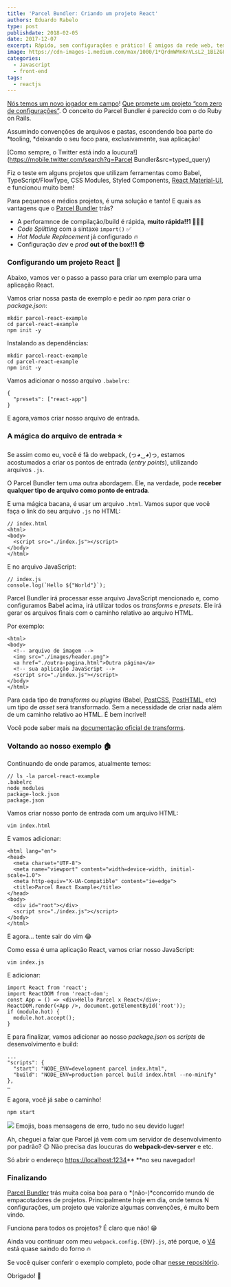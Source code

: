 ```yaml
---
title: 'Parcel Bundler: Criando um projeto React'
authors: Eduardo Rabelo
type: post
publishdate: 2018-02-05
date: 2017-12-07
excerpt: Rápido, sem configurações e prático! É amigos da rede web, temos um bom jogador em campo!
image: https://cdn-images-1.medium.com/max/1000/1*QrdmWMnKnVLsL2_1BiZGFw.png
categories:
  - Javascript
  - front-end
tags:
  - reactjs
---
```



[Nós temos um novo jogador em
campo](https://hackernoon.com/announcing-parcel-a-blazing-fast-zero-configuration-web-application-bundler-feac43aac0f1?source=search_post---------0)!
[Que promete um projeto “com zero de
configurações”](https://mobile.twitter.com/devongovett/status/938084464743165952).
O conceito do Parcel Bundler é parecido com o do Ruby on Rails.

Assumindo convenções de arquivos e pastas, escondendo boa parte do *tooling,
*deixando o seu foco para, exclusivamente, sua aplicação!

[Como sempre, o Twitter está indo a
loucura!](https://mobile.twitter.com/search?q=Parcel Bundler&src=typed_query)

Fiz o teste em alguns projetos que utilizam ferramentas como Babel,
TypeScript/FlowType, CSS Modules, Styled Components, [React
Material-UI](https://github.com/mui-org/material-ui), e funcionou muito bem!

Para pequenos e médios projetos, é uma solução e tanto! E quais as vantagens que
o [Parcel Bundler](https://parceljs.org/) trás?

* A perforamnce de compilação/build é rápida, **muito rápida!!1 🚀🚀🚀**
* *Code Splitting* com a sintaxe `import()` ✅
* *Hot Module Replacement* já configurado 🔥
* Configuração *dev* e *prod* **out of the box!!1 😎**

### Configurando um projeto React 👾

Abaixo, vamos ver o passo a passo para criar um exemplo para uma aplicação
React.

Vamos criar nossa pasta de exemplo e pedir ao *npm* para criar o *package.json*:

```
mkdir parcel-react-example
cd parcel-react-example
npm init -y
```

Instalando as dependências:

```
mkdir parcel-react-example
cd parcel-react-example
npm init -y
```

Vamos adicionar o nosso arquivo `.babelrc`:

```
{
  "presets": ["react-app"]
}
```


E agora,vamos criar nosso arquivo de entrada.

### A mágica do arquivo de entrada ⭐️

Se assim como eu, você é fã do webpack, (っ◕‿◕)っ, estamos acostumados a criar os
pontos de entrada (*entry points*), utilizando arquivos `.js`.

O Parcel Bundler tem uma outra abordagem. Ele, na verdade, pode **receber
qualquer tipo de arquivo como ponto de entrada**.

E uma mágica bacana, é usar um arquivo `.html`. Vamos supor que você faça o link
do seu arquivo `.js` no HTML:

```
// index.html
<html>
<body>
  <script src="./index.js"></script>
</body>
</html>
```

E no arquivo JavaScript:

```
// index.js
console.log(`Hello ${"World"}`);
```

Parcel Bundler irá processar esse arquivo JavaScript mencionado e, como
configuramos Babel acima, irá utilizar todos os *transforms* e *presets*. Ele
irá gerar os arquivos finais com o caminho relativo ao arquivo HTML.

Por exemplo:

```
<html>
<body>
  <!-- arquivo de imagem -->
  <img src="./images/header.png">
  <a href="./outra-pagina.html">Outra página</a>
  <!-- sua aplicação JavaScript -->
  <script src="./index.js"></script>
</body>
</html>
```

Para cada tipo de *transforms* ou *plugins* (Babel,
[PostCSS](https://postcss.org/),
[PostHTML](https://github.com/posthtml/posthtml), etc) um tipo de *asset* será
transformado. Sem a necessidade de criar nada além de um caminho relativo ao
HTML. É bem incrível!

Você pode saber mais na [documentação oficial de
transforms](https://parceljs.org/transforms.html).

### Voltando ao nosso exemplo 🏠

Continuando de onde paramos, atualmente temos:

```
// ls -la parcel-react-example
.babelrc
node_modules
package-lock.json
package.json
```

Vamos criar nosso ponto de entrada com um arquivo HTML:

```
vim index.html
```

E vamos adicionar:

```
<html lang="en">
<head>
  <meta charset="UTF-8">
  <meta name="viewport" content="width=device-width, initial-scale=1.0">
  <meta http-equiv="X-UA-Compatible" content="ie=edge">
  <title>Parcel React Example</title>
</head>
<body>
  <div id="root"></div>
  <script src="./index.js"></script>
</body>
</html>
```



E agora… tente sair do vim 😂

Como essa é uma aplicação React, vamos criar nosso JavaScript:

```
vim index.js
```

E adicionar:

```
import React from 'react';
import ReactDOM from 'react-dom';
const App = () => <div>Hello Parcel x React</div>;
ReactDOM.render(<App />, document.getElementById('root'));
if (module.hot) {
  module.hot.accept();
}
```

E para finalizar, vamos adicionar ao nosso *package.json* os *scripts* de
desenvolvimento e build:

```
...
"scripts": {
  "start": "NODE_ENV=development parcel index.html",
  "build": "NODE_ENV=production parcel build index.html --no-minify"
},
…
```

E agora, você já sabe o caminho!

```
npm start
```

![](https://cdn-images-1.medium.com/max/1000/1*Nh9ZjMOemGx27hYGPj6o7g.png)
<span class="figcaption_hack">Emojis, boas mensagens de erro, tudo no seu devido lugar!</span>

Ah, cheguei a falar que Parcel já vem com um servidor de desenvolvimento por
padrão? 😉 Não precisa das loucuras do **webpack-dev-server** e etc.

Só abrir o endereço [https://localhost:1234](https://localhost:1234/)** **no seu
navegador!

### Finalizando 

[ Parcel Bundler](https://parceljs.org/) trás muita coisa boa para o
*(não-)*concorrido mundo de empacotadores de projetos. Principalmente hoje em
dia, onde temos N configurações, um projeto que valorize algumas convenções, é
muito bem vindo.

Funciona para todos os projetos? É claro que não! 😁

Ainda vou continuar com meu `webpack.config.{ENV}.js`, até porque, o
[V4](https://medium.com/webpack/webpack-4-changes-part-1-week-24-25-fd4d77674e55)
está quase saindo do forno 🔥

Se você quiser conferir o exemplo completo, pode olhar [nesse
repositório](https://github.com/jaredpalmer/react-parcel-example).

Obrigado! 🙏
